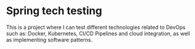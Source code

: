 # Spring tech testing

This is a project where I can test different technologies related to DevOps such as: Docker, Kubernetes, CI/CD Pipelines and cloud integration, as well as implementing software patterns.


